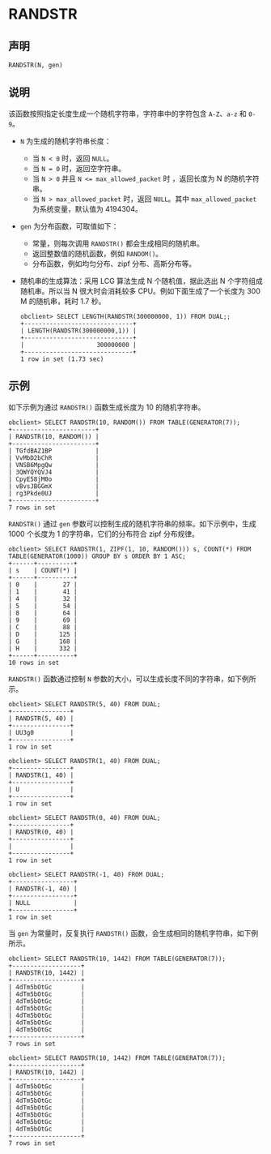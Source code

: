 # RANDSTR

## 声明

```sql
RANDSTR(N, gen)
```

## 说明

该函数按照指定长度生成一个随机字符串，字符串中的字符包含 `A-Z`、`a-z` 和 `0-9`。

* `N` 为生成的随机字符串长度：
  * 当 `N < 0` 时，返回 `NULL`。
  * 当 `N = 0` 时，返回空字符串。
  * 当 `N > 0` 并且 `N <= max_allowed_packet` 时 ，返回长度为 N 的随机字符串。
  * 当 `N > max_allowed_packet` 时，返回 `NULL`。其中 `max_allowed_packet` 为系统变量，默认值为 4194304。
* `gen` 为分布函数，可取值如下：
  * 常量，则每次调用 `RANDSTR()` 都会生成相同的随机串。
  * 返回整数值的随机函数，例如 `RANDOM()`。
  * 分布函数，例如均匀分布、zipf 分布、高斯分布等。
* 随机串的生成算法：采用 LCG 算法生成 N 个随机值，据此选出 N 个字符组成随机串。所以当 N 很大时会消耗较多 CPU。例如下面生成了一个长度为 300 M 的随机串，耗时 1.7 秒。
  
  ```shell
  obclient> SELECT LENGTH(RANDSTR(300000000, 1)) FROM DUAL;;
  +------------------------------+
  | LENGTH(RANDSTR(300000000,1)) |
  +------------------------------+
  |                    300000000 |
  +------------------------------+
  1 row in set (1.73 sec)
  ```

## 示例

如下示例为通过 `RANDSTR()` 函数生成长度为 10 的随机字符串。

```shell
obclient> SELECT RANDSTR(10, RANDOM()) FROM TABLE(GENERATOR(7));
+-----------------------+
| RANDSTR(10, RANDOM()) |
+-----------------------+
| TGfdBAZ1BP            |
| VvMbD2bChR            |
| VNSB6MpgQw            |
| 3QWYQYQVJ4            |
| CpyE58jM0o            |
| vBvsJBGGmX            |
| rg3Pkde0UJ            |
+-----------------------+
7 rows in set 
```

`RANDSTR()` 通过 `gen` 参数可以控制生成的随机字符串的频率。如下示例中，生成 1000 个长度为 1 的字符串，它们的分布符合 zipf 分布规律。

```shell
obclient> SELECT RANDSTR(1, ZIPF(1, 10, RANDOM())) s, COUNT(*) FROM TABLE(GENERATOR(1000)) GROUP BY s ORDER BY 1 ASC;
+------+----------+
| s    | COUNT(*) |
+------+----------+
| 0    |       27 |
| 1    |       41 |
| 4    |       32 |
| 5    |       54 |
| 8    |       64 |
| 9    |       69 |
| C    |       88 |
| D    |      125 |
| G    |      168 |
| H    |      332 |
+------+----------+
10 rows in set
```

`RANDSTR()` 函数通过控制 `N` 参数的大小，可以生成长度不同的字符串，如下例所示。

```shell
obclient> SELECT RANDSTR(5, 40) FROM DUAL;
+----------------+
| RANDSTR(5, 40) |
+----------------+
| UU3g0          |
+----------------+
1 row in set 

obclient> SELECT RANDSTR(1, 40) FROM DUAL;
+----------------+
| RANDSTR(1, 40) |
+----------------+
| U              |
+----------------+
1 row in set 

obclient> SELECT RANDSTR(0, 40) FROM DUAL;
+----------------+
| RANDSTR(0, 40) |
+----------------+
|                |
+----------------+
1 row in set 

obclient> SELECT RANDSTR(-1, 40) FROM DUAL;
+-----------------+
| RANDSTR(-1, 40) |
+-----------------+
| NULL            |
+-----------------+
1 row in set 
```

当 `gen` 为常量时，反复执行 `RANDSTR()` 函数，会生成相同的随机字符串，如下例所示。

```shell
obclient> SELECT RANDSTR(10, 1442) FROM TABLE(GENERATOR(7));
+-------------------+
| RANDSTR(10, 1442) |
+-------------------+
| 4dTm5bOtGc        |
| 4dTm5bOtGc        |
| 4dTm5bOtGc        |
| 4dTm5bOtGc        |
| 4dTm5bOtGc        |
| 4dTm5bOtGc        |
| 4dTm5bOtGc        |
+-------------------+
7 rows in set 

obclient> SELECT RANDSTR(10, 1442) FROM TABLE(GENERATOR(7));
+-------------------+
| RANDSTR(10, 1442) |
+-------------------+
| 4dTm5bOtGc        |
| 4dTm5bOtGc        |
| 4dTm5bOtGc        |
| 4dTm5bOtGc        |
| 4dTm5bOtGc        |
| 4dTm5bOtGc        |
| 4dTm5bOtGc        |
+-------------------+
7 rows in set 
```
